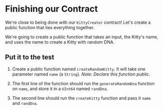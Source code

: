 # Finishing our Contract

We're close to being done with our `KittyCreator` contract! Let's create a public function that ties everything together.

We're going to create a public function that takes an input, the Kitty's name, and uses the name to create a Kitty with random DNA.

## Put it to the test

1. Create a public function named `createRandomKitty`. It will take one parameter named `name` (a `String`). _Note: Declare this function public._

2. The first line of the function should run the `generateRandomDna` function on `name`, and store it in a `UInt64` named `randDna`.

3. The second line should run the `createKitty` function and pass it `name` and `randDna`.
